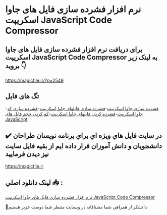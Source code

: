 # نرم افزار فشرده سازی فایل های جاوا اسکریپت JavaScript Code Compressor

## برای دریافت نرم افزار فشرده سازی فایل های جاوا اسکریپت JavaScript Code Compressor به لینک زیر بروید 👇

https://magicfile.ir/?p=2549

## تگ های فایل

-[فشرده سازی جاوا اسکریپت](https://magicfile.ir/product/javascriptcode-compressor/)-[فشرده سازی فایلهای جاوا اسکریپت](https://magicfile.ir/product/javascriptcode-compressor/)-[فشرده سازی کد جاوا اسکریپت](https://magicfile.ir/product/javascriptcode-compressor/)-[فشرده کردن فایلهای جاوا اسکریپت](https://magicfile.ir/product/javascriptcode-compressor/)-[کم کردن حجم فایل های JavaScript](https://magicfile.ir/product/javascriptcode-compressor/)

## ✔️ در سايت فايل هاي ويژه اي براي برنامه نويسان طراحان دانشجويان و دانش آموزان قرار داده ايم از بقيه فايل سايت نيز ديدن فرماييد

https://magicfile.ir


## لينک دانلود اصلي 📥 :

[نرم افزار فشرده سازی فایل های جاوا اسکریپت JavaScript Code Compressor](https://magicfile.ir/product/javascriptcode-compressor/) 


🙏با تشکر از همراهي شما مشتاقانه در وبسایت منتظر شما دوست عزیز هستیم

